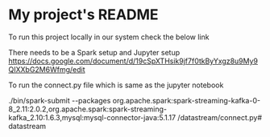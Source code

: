 # My project's README
To run this project locally in our system check the below link

There needs to be a Spark setup and Jupyter setup
https://docs.google.com/document/d/19cSpXTHsik9jf7f0tkByYxgz8u9My9QIXXbG2M6Wfmg/edit

To run the connect.py file which is same as the jupyter notebook

./bin/spark-submit --packages org.apache.spark:spark-streaming-kafka-0-8_2.11:2.0.2,org.apache.spark:spark-streaming-kafka_2.10:1.6.3,mysql:mysql-connector-java:5.1.17 /datastream/connect.py# datastream
